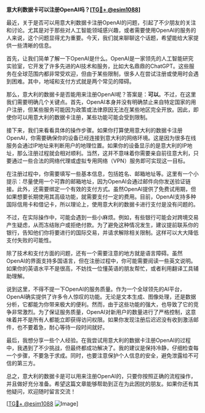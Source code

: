 **意大利数据卡可以注册OpenAI吗？[[TG💪+ @esim1088](https://t.me/s/esim1088)]**

最近，关于是否可以用意大利数据卡注册OpenAI的问题，引起了不少朋友的关注和讨论。尤其是对于那些对人工智能领域感兴趣，或者需要使用OpenAI的服务的人来说，这个问题显得尤为重要。今天，我们就来聊聊这个话题，希望能给大家提供一些清晰的信息。

首先，让我们简单了解一下OpenAI是什么。OpenAI是一家领先的人工智能研究实验室，它开发了许多先进的AI技术和服务，比如大名鼎鼎的ChatGPT。这些服务在全球范围内都非常受欢迎，但由于某些限制，很多人在尝试注册或使用时会遇到困难。其中，地域和支付方式就是两个常见的障碍。

那么，意大利的数据卡是否能用来注册OpenAI呢？答案是：**可以**。不过，在这里我们需要明确几个关键点。首先，OpenAI本身并没有明确禁止来自特定国家的用户注册，但某些服务可能因为政策或法律原因无法在某些地区完全开放。因此，即使你可以用意大利的数据卡注册，某些功能可能会受到限制。

接下来，我们来看看具体的操作步骤。如果你打算使用意大利的数据卡注册OpenAI，你需要确保你的设备已经连接到意大利的网络环境。这是因为很多在线服务会通过IP地址来判断用户的地理位置。如果你的设备显示的是意大利的IP地址，那么注册过程就会相对顺利。当然，这并不意味着你需要亲自前往意大利，只要通过一些合法的网络代理或虚拟专用网络（VPN）服务即可实现这一目标。

在注册过程中，你需要填写一些基本信息，包括姓名、邮箱地址等。这里有一个小提示：尽量使用一个可靠的邮箱地址，因为OpenAI会通过邮件向你发送验证链接。此外，还需要绑定一个有效的支付方式。虽然OpenAI提供了免费试用期，但如果想要长期使用其高级功能，就需要支付一定的费用。目前，OpenAI支持多种国际信用卡和借记卡，所以理论上，使用意大利的数据卡进行支付是没有问题的。

不过，在实际操作中，可能会遇到一些小麻烦。例如，有些银行可能会对跨境交易产生疑虑，从而冻结账户或拒绝付款。为了避免这种情况发生，建议提前联系你的银行，告知他们你将要进行的国际交易，并请求解除相关限制。这样可以大大降低支付失败的可能性。

除了技术和支付方面的问题，还有一个需要注意的地方就是语言障碍。虽然OpenAI的界面支持多国语言，但在注册过程中，你可能需要阅读一些英文说明。如果你的英语水平不是很高，不妨找一位懂英语的朋友帮忙，或者利用翻译工具辅助理解。

说到这里，不得不提一下OpenAI的服务质量。作为一个全球领先的AI平台，OpenAI确实提供了许多令人惊叹的功能。无论是文本生成、图像处理，还是数据分析，它都能为你带来极大的便利。然而，由于这些功能的强大，也导致了它的竞争非常激烈。为了保证服务质量，OpenAI对新用户的数量进行了严格控制，这意味着并不是所有人都能立即获得访问权限。如果你发现注册后迟迟没有收到激活邮件，也不要着急，耐心等待一段时间就好。

最后，我想分享一些个人经验。在我尝试用意大利的数据卡注册OpenAI的过程中，我遇到了不少挑战，但最终都成功解决了。我的建议是保持冷静，仔细检查每一个步骤，不要急于求成。同时，也要注意保护个人信息的安全，避免泄露给不可信的第三方。

总之，意大利的数据卡是可以用来注册OpenAI的，只要你按照正确的流程操作，并且做好充分准备。希望这篇文章能够帮助到正在为此困扰的朋友。如果你还有其他疑问，欢迎随时留言交流！

[[TG💪+ @esim1088](https://t.me/s/esim1088) ![Image](https://i.postimg.cc/4NQfJmqS/Snipaste-2025-05-13-00-14-12.png)]